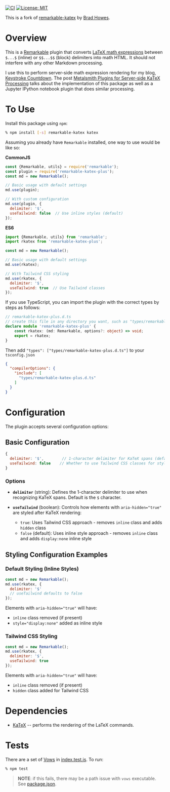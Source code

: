 [![CI](https://github.com/bradhowes/remarkable-katex/workflows/CI/badge.svg)](https://github.com/bradhowes/remarkable-katex)
[![License: MIT](https://img.shields.io/badge/License-MIT-A31F34.svg)](https://opensource.org/licenses/MIT)

This is a fork of [remarkable-katex](https://github.com/bradhowes/remarkable-katex)
by [Brad Howes](https://github.com/bradhowes).

# Overview

This is a [Remarkable](https://github.com/jonschlinkert/remarkable) plugin that converts
[LaTeX math expressions](http://web.ift.uib.no/Teori/KURS/WRK/TeX/symALL.html) between `$...$` (inline) or
`$$...$$` (block) delimiters into math HTML. It should not interfere with any other Markdown processing.

I use this to perform server-side math expression rendering for my blog, [Keystroke
Countdown](https://keystrokecountdown.com). The post
[Metalsmith Plugins for Server-side KaTeX Processing](https://keystrokecountdown.com/articles/metalsmith2/index.html)
talks about the implementation of this package as well as a Jupyter IPython notebook plugin that does
similar processing.

# To Use

Install this package using `npm`:

```bash
% npm install [-s] remarkable-katex katex
```

Assuming you already have `Remarkable` installed, one way to use would be like so:

**CommonJS**

```javascript
const {Remarkable, utils} = require('remarkable');
const plugin = require('remarkable-katex-plus');
const md = new Remarkable();

// Basic usage with default settings
md.use(plugin);

// With custom configuration
md.use(plugin, {
  delimiter: '$',
  useTailwind: false  // Use inline styles (default)
});
```

**ES6**

```javascript
import {Remarkable, utils} from 'remarkable';
import rkatex from 'remarkable-katex-plus';

const md = new Remarkable();

// Basic usage with default settings
md.use(rkatex);

// With Tailwind CSS styling
md.use(rkatex, {
  delimiter: '$',
  useTailwind: true  // Use Tailwind classes
});
```

If you use TypeScript, you can import the plugin with the correct types by steps as follows:

```typescript
// remarkable-katex-plus.d.ts
// create this file in any directory you want, such as "types/remarkable-katex.d.ts"
declare module 'remarkable-katex-plus' {
    const rkatex: (md: Remarkable, options?: object) => void;
    export = rkatex;
}
```

Then add `"types": ["types/remarkable-katex-plus.d.ts"]` to your `tsconfig.json`

```json
{
  "compilerOptions": {
    "include": [
      "types/remarkable-katex-plus.d.ts"
    ]
  }
}
```

# Configuration

The plugin accepts several configuration options:

## Basic Configuration

```javascript
{
  delimiter: '$',        // 1-character delimiter for KaTeX spans (default: '$')
  useTailwind: false    // Whether to use Tailwind CSS classes for styling (default: false)
}
```

### Options

- **`delimiter`** (string): Defines the 1-character delimiter to use when recognizing KaTeX spans. Default is the `$` character.

- **`useTailwind`** (boolean): Controls how elements with `aria-hidden="true"` are styled after KaTeX rendering:
  - `true`: Uses Tailwind CSS approach - removes `inline` class and adds `hidden` class
  - `false` (default): Uses inline style approach - removes `inline` class and adds `display:none` inline style

## Styling Configuration Examples

### Default Styling (Inline Styles)
```javascript
const md = new Remarkable();
md.use(rkatex, {
  delimiter: '$'
  // useTailwind defaults to false
});
```

Elements with `aria-hidden="true"` will have:
- `inline` class removed (if present)
- `style="display:none"` added as inline style

### Tailwind CSS Styling
```javascript  
const md = new Remarkable();
md.use(rkatex, {
  delimiter: '$',
  useTailwind: true
});
```

Elements with `aria-hidden="true"` will have:
- `inline` class removed (if present)  
- `hidden` class added for Tailwind CSS

# Dependencies

* [KaTeX](https://github.com/Khan/KaTeX) -- performs the rendering of the LaTeX commands.

# Tests

There are a set of [Vows](http://vowsjs.org) in [index.test.js](index.test.js). To run:

```bash
% npm test
```

> **NOTE**: if this fails, there may be a path issue with `vows` executable. See [package.json](package.json).
